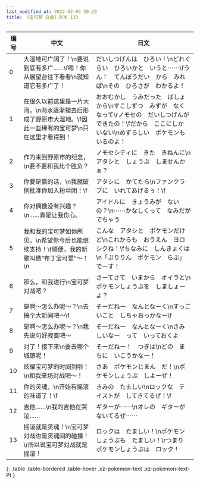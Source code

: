 ```yaml
---
last_modified_at: 2022-02-05 20:29
title: 《宝可梦 白金》文本 133
---
```

| 编号 | 中文 | 日文 |
| ---- | ---- | ---- |
| 0 | 大湿地可广阔了！\n要说到底有多广……\f嗯！你从展望台往下看看\n就知道它有多广了！ | だいしつげんは　ひろい！\nどれぐらい　ひろいかと　いうと⋯⋯\fうん！　てんぼうだい　から　みれば\nその　ひろさが　わかるよ！ |
| 1 | 在很久以前这里是一片大海，\n海水逐渐褪去后形成了野原市大湿地。\f因此一些稀有的宝可梦\n只在这里才看得到！ | おおむかし　うみだった　ばしょから\nすこしずつ　みずが　なくなって\rノモセの　だいしつげんが　できたの！\fだから　ここにしか　いない\nめずらしい　ポケモンも　いるのよ！ |
| 2 | 作为来到野原市的纪念，\n要不要和我比个胜负？ | ノモセシティに　きた　きねんに\nアタシと　しょうぶ　しませんかぁ？ |
| 3 | 你要是赢的话，\n我就破例批准你加入粉丝团！\f | アタシに　かてたら\nファンクラブに　いれてあげるぅ！\f |
| 4 | 你对偶像没有兴趣？\n……真是让我伤心。 | アイドルに　きょうみが　ないの？\n⋯⋯かなしくって　なみだが　でちゃう |
| 5 | 我和我的宝可梦如你所见，\n希望你今后也能继续支持！\f顺便，我的新歌叫做“布丁宝可爱”～！\n | こんな　アタシと　ポケモンだけど\nこれからも　おうえん　ヨロシクね！\fちなみに　しんきょくは\n「ぷりりん　ポケモン　らぶ」でーす！ |
| 6 | 那么，和我进行\n宝可梦对战吧？ | さーてさて　いまから　オイラと\nポケモンしょうぶを　しましょーよ？ |
| 7 | 是啊～怎么办呢～？\n去搞个大新闻吧～\f | そーだねー　なんとなーく\nすっごいこと　しちゃおっかなー\f |
| 8 | 是啊～怎么办呢～？\n我先说句好寂寞吧～ | そーだねー　なんとなーく\nさみしいなー　って　いっておくよ |
| 9 | 对了！接下来\n要去哪个城镇呢！ | そーだねー！　つぎは\nどの　まちに　いこうかなー！ |
| 10 | 炫耀宝可梦的时间到啦！\n和我来场对战吧～！ | さあ　ポケモンじまん　だ！\nポケモンしょうぶ　しよーぜ！ |
| 11 | 你的灵魂，\n开始有摇滚的味道了！\f | きみの　たましい\nロックな　テイストが　してきてるぜ！\f |
| 12 | 吉他……\n我的吉他在哭泣…… | ギターが⋯⋯\nオレの　ギターが　ないてるぜ⋯⋯ |
| 13 | 摇滚就是灵魂！\n宝可梦对战也是灵魂间的碰撞！\r所以说宝可梦对战就是摇滚！ | ロックは　たましい！\nポケモンしょうぶも　たましい！\rつまり　ポケモンしょうぶは　ロック！ |
{: .table .table-bordered .table-hover .xz-pokemon-text .xz-pokemon-text-Pt }